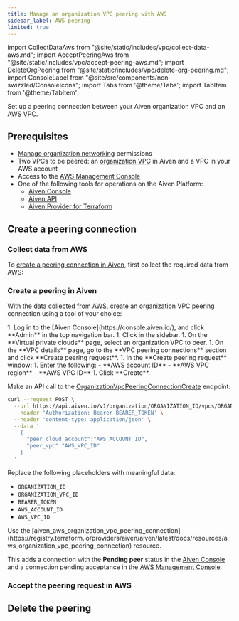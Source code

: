 ```yaml
---
title: Manage an organization VPC peering with AWS
sidebar_label: AWS peering
limited: true
---
```


import CollectDataAws from "@site/static/includes/vpc/collect-data-aws.md";
import AcceptPeeringAws from "@site/static/includes/vpc/accept-peering-aws.md";
import DeleteOrgPeering from "@site/static/includes/vpc/delete-org-peering.md";
import ConsoleLabel from "@site/src/components/non-swizzled/ConsoleIcons";
import Tabs from '@theme/Tabs';
import TabItem from '@theme/TabItem';

Set up a peering connection between your Aiven organization VPC and an AWS VPC.

## Prerequisites

- [Manage organization networking](/docs/platform/concepts/permissions#organization-permissions)
  permissions
- Two VPCs to be peered: an
  [organization VPC](/docs/platform/howto/manage-organization-vpc#create-an-organization-vpc)
  in Aiven and a VPC in your AWS account
- Access to the [AWS Management Console](https://console.aws.amazon.com)
- One of the following tools for operations on the Aiven Platform:
  - [Aiven Console](https://console.aiven.io/)
    <!-- [Aiven CLI](/docs/tools/cli) -->
  - [Aiven API](/docs/tools/api)
  - [Aiven Provider for Terraform](/docs/tools/terraform)

## Create a peering connection

### Collect data from AWS

To
[create a peering connection in Aiven](/docs/platform/howto/manage-org-vpc-peering-aws#create-a-peering-in-aiven),
first collect the required data from AWS:

<CollectDataAws/>

### Create a peering in Aiven

With the [data collected from AWS](/docs/platform/howto/manage-org-vpc-peering-aws#collect-data-from-aws),
create an organization VPC peering connection using a tool of your choice:

<Tabs groupId="group1">
<TabItem value="console" label="Aiven Console" default>
1. Log in to the [Aiven Console](https://console.aiven.io/), and click **Admin** in the
   top navigation bar.
1. Click <ConsoleLabel name="vpcs"/> in the sidebar.
1. On the **Virtual private clouds** page, select an organization VPC to peer.
1. On the **VPC details** page, go to the **VPC peering connections** section and
   click **Create peering request**.
1. In the **Create peering request** window:
   1. Enter the following:
      - **AWS account ID**
      - **AWS VPC region**
      - **AWS VPC ID**
   1. Click **Create**.

</TabItem>
<!--
<TabItem value="cli" label="Aiven CLI">

Run the `avn organization vpc peering-connection create` command:

```bash
avn organization vpc peering-connection create \
  --organization-id AIVEN_ORGANIZATION_ID      \
  --project-vpc-id AIVEN_ORGANIZATION_VPC_ID   \
  --peer-cloud-account AWS_ACCOUNT_ID          \
  --peer-vpc AWS_VPC_ID
```

Replace `AIVEN_ORGANIZATION_ID`, `AIVEN_ORGANIZATION_VPC_ID`, `AWS_ACCOUNT_ID`, and
`AWS_VPC_ID` as needed.

</TabItem>
-->
<TabItem value="api" label="Aiven API">

Make an API call to the
[OrganizationVpcPeeringConnectionCreate](https://api.aiven.io/doc/#tag/Organization_Vpc/operation/OrganizationVpcPeeringConnectionCreate)
endpoint:

```bash
curl --request POST \
  --url https://api.aiven.io/v1/organization/ORGANIZATION_ID/vpcs/ORGANIZATION_VPC_ID/peering-connections \
  --header 'Authorization: Bearer BEARER_TOKEN' \
  --header 'content-type: application/json' \
  --data '
    {
      "peer_cloud_account":"AWS_ACCOUNT_ID",
      "peer_vpc":"AWS_VPC_ID"
    }
  '
```

Replace the following placeholders with meaningful data:

- `ORGANIZATION_ID`
- `ORGANIZATION_VPC_ID`
- `BEARER_TOKEN`
- `AWS_ACCOUNT_ID`
- `AWS_VPC_ID`

</TabItem>
<TabItem value="tf" label="Aiven Provider for Terraform">
Use the
[aiven_aws_organization_vpc_peering_connection](https://registry.terraform.io/providers/aiven/aiven/latest/docs/resources/aws_organization_vpc_peering_connection)
resource.
</TabItem>
</Tabs>

This adds a connection with the **Pending peer** status in the
[Aiven Console](https://console.aiven.io/) and a connection pending acceptance in
the [AWS Management Console](https://console.aws.amazon.com).

### Accept the peering request in AWS

<AcceptPeeringAws/>

## Delete the peering

<DeleteOrgPeering/>
